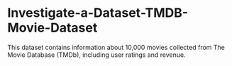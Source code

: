 # Investigate-a-Dataset-TMDB-Movie-Dataset
This dataset contains information about 10,000 movies collected from The Movie Database (TMDb), including user ratings and revenue.
